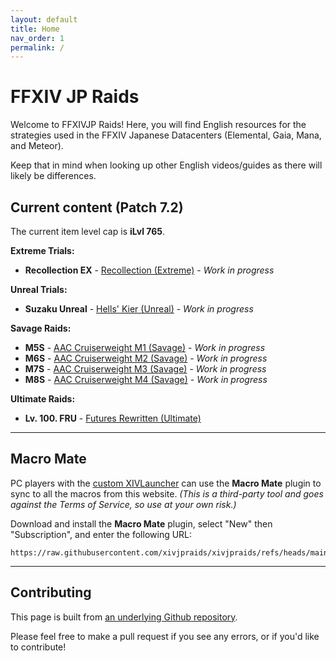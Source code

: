 ```yaml
---
layout: default
title: Home
nav_order: 1
permalink: /
---
```


# FFXIV JP Raids

Welcome to FFXIVJP Raids! Here, you will find English resources for the
strategies used in the FFXIV Japanese Datacenters (Elemental, Gaia, Mana, and
Meteor).

Keep that in mind when looking up other English videos/guides as there will
likely be differences.

## Current content (Patch 7.2)

The current item level cap is **iLvl 765**.

**Extreme Trials:**
- **Recollection EX** - [Recollection (Extreme)]({{site.baseurl}}/7.0_dawntrail/extreme_trials/recollection) - *Work in progress*

**Unreal Trials:**
- **Suzaku Unreal** - [Hells' Kier (Unreal)]({{site.baseurl}}/unreal/suzaku) - *Work in progress*

**Savage Raids:**
- **M5S** - [AAC Cruiserweight M1 (Savage)]({{site.baseurl}}/7.0_dawntrail/savage_raids/m5s) - *Work in progress*
- **M6S** - [AAC Cruiserweight M2 (Savage)]({{site.baseurl}}/7.0_dawntrail/savage_raids/m6s) - *Work in progress*
- **M7S** - [AAC Cruiserweight M3 (Savage)]({{site.baseurl}}/7.0_dawntrail/savage_raids/m7s) - *Work in progress*
- **M8S** - [AAC Cruiserweight M4 (Savage)]({{site.baseurl}}/7.0_dawntrail/savage_raids/m8s) - *Work in progress*

**Ultimate Raids:**
- **Lv. 100. FRU** - [Futures Rewritten (Ultimate)]({{site.baseurl}}/ultimates/fru)

---

## Macro Mate

PC players with the [custom XIVLauncher](https://goatcorp.github.io/) can use
the **Macro Mate** plugin to sync to all the macros from this website. *(This
is a third-party tool and goes against the Terms of Service, so use at your own
risk.)*

Download and install the **Macro Mate** plugin, select "New" then
"Subscription", and enter the following URL:
```
https://raw.githubusercontent.com/xivjpraids/xivjpraids/refs/heads/main/macromate.yaml
```

---

## Contributing

This page is built from [an underlying Github repository](https://github.com/xivjpraids/xivjpraids).

Please feel free to make a pull request if you see any errors, or if you'd like
to contribute!
